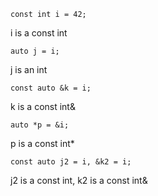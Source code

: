 `const int i = 42;`

i is a const int

`auto j = i; `

j is an int

`const auto &k = i; `

k is a const int&

`auto *p = &i; `

p is a const int*

`const auto j2 = i, &k2 = i;`

j2 is a const int, k2 is a const int&

